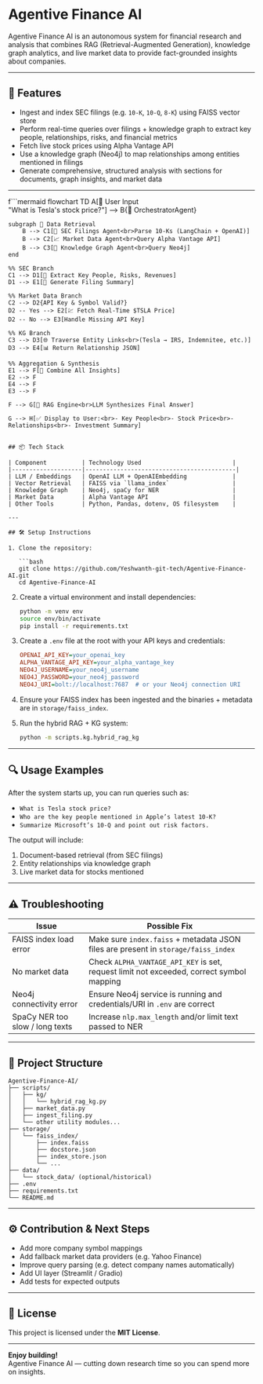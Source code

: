 # Agentive Finance AI

Agentive Finance AI is an autonomous system for financial research and analysis that combines RAG (Retrieval-Augmented Generation), knowledge graph analytics, and live market data to provide fact-grounded insights about companies.

---

## 🚀 Features

- Ingest and index SEC filings (e.g. `10-K`, `10-Q`, `8-K`) using FAISS vector store  
- Perform real-time queries over filings + knowledge graph to extract key people, relationships, risks, and financial metrics  
- Fetch live stock prices using Alpha Vantage API  
- Use a knowledge graph (Neo4j) to map relationships among entities mentioned in filings  
- Generate comprehensive, structured analysis with sections for documents, graph insights, and market data  

---

f```mermaid
flowchart TD
    A[🎯 User Input<br>"What is Tesla's stock price?"] --> B{🤖 OrchestratorAgent}

    subgraph 📂 Data Retrieval
        B --> C1[📄 SEC Filings Agent<br>Parse 10-Ks (LangChain + OpenAI)]
        B --> C2[📈 Market Data Agent<br>Query Alpha Vantage API]
        B --> C3[🔗 Knowledge Graph Agent<br>Query Neo4j]
    end

    %% SEC Branch
    C1 --> D1[🧠 Extract Key People, Risks, Revenues]
    D1 --> E1[📝 Generate Filing Summary]

    %% Market Data Branch
    C2 --> D2{API Key & Symbol Valid?}
    D2 -- Yes --> E2[💹 Fetch Real-Time $TSLA Price]
    D2 -- No --> E3[Handle Missing API Key]

    %% KG Branch
    C3 --> D3[🌐 Traverse Entity Links<br>(Tesla → IRS, Indemnitee, etc.)]
    D3 --> E4[📊 Return Relationship JSON]

    %% Aggregation & Synthesis
    E1 --> F[🧩 Combine All Insights]
    E2 --> F
    E4 --> F
    E3 --> F

    F --> G[🧠 RAG Engine<br>LLM Synthesizes Final Answer]

    G --> H[✅ Display to User:<br>- Key People<br>- Stock Price<br>- Relationships<br>- Investment Summary]
```

## 📦 Tech Stack

| Component          | Technology Used                          |
|--------------------|-------------------------------------------|
| LLM / Embeddings   | OpenAI LLM + OpenAIEmbedding             |
| Vector Retrieval   | FAISS via `llama_index`                  |
| Knowledge Graph    | Neo4j, spaCy for NER                     |
| Market Data        | Alpha Vantage API                        |
| Other Tools        | Python, Pandas, dotenv, OS filesystem    |

---

## 🛠 Setup Instructions

1. Clone the repository:

   ```bash
   git clone https://github.com/Yeshwanth-git-tech/Agentive-Finance-AI.git
   cd Agentive-Finance-AI
   ```

2. Create a virtual environment and install dependencies:

   ```bash
   python -m venv env
   source env/bin/activate
   pip install -r requirements.txt
   ```

3. Create a `.env` file at the root with your API keys and credentials:

   ```ini
   OPENAI_API_KEY=your_openai_key
   ALPHA_VANTAGE_API_KEY=your_alpha_vantage_key
   NEO4J_USERNAME=your_neo4j_username
   NEO4J_PASSWORD=your_neo4j_password
   NEO4J_URI=bolt://localhost:7687  # or your Neo4j connection URI
   ```

4. Ensure your FAISS index has been ingested and the binaries + metadata are in `storage/faiss_index`.

5. Run the hybrid RAG + KG system:

   ```bash
   python -m scripts.kg.hybrid_rag_kg
   ```

---

## 🔍 Usage Examples

After the system starts up, you can run queries such as:

- `What is Tesla stock price?`  
- `Who are the key people mentioned in Apple’s latest 10-K?`  
- `Summarize Microsoft’s 10-Q and point out risk factors.`  

The output will include:

1. Document-based retrieval (from SEC filings)  
2. Entity relationships via knowledge graph  
3. Live market data for stocks mentioned  

---

## ⚠️ Troubleshooting

| Issue | Possible Fix |
|-------|--------------|
| FAISS index load error | Make sure `index.faiss` + metadata JSON files are present in `storage/faiss_index` |
| No market data | Check `ALPHA_VANTAGE_API_KEY` is set, request limit not exceeded, correct symbol mapping |
| Neo4j connectivity error | Ensure Neo4j service is running and credentials/URI in `.env` are correct |
| SpaCy NER too slow / long texts | Increase `nlp.max_length` and/or limit text passed to NER |

---

## 📂 Project Structure

```
Agentive-Finance-AI/
├── scripts/
│   ├── kg/
│   │   └── hybrid_rag_kg.py
│   ├── market_data.py
│   ├── ingest_filing.py
│   └── other utility modules...
├── storage/
│   └── faiss_index/
│       ├── index.faiss
│       ├── docstore.json
│       ├── index_store.json
│       └── ...
├── data/
│   └── stock_data/ (optional/historical)
├── .env
├── requirements.txt
└── README.md
```

---

## ⚙️ Contribution & Next Steps

- Add more company symbol mappings  
- Add fallback market data providers (e.g. Yahoo Finance)  
- Improve query parsing (e.g. detect company names automatically)  
- Add UI layer (Streamlit / Gradio)  
- Add tests for expected outputs  

---

## 📄 License

This project is licensed under the **MIT License**.

---

**Enjoy building!**  
Agentive Finance AI — cutting down research time so you can spend more on insights.